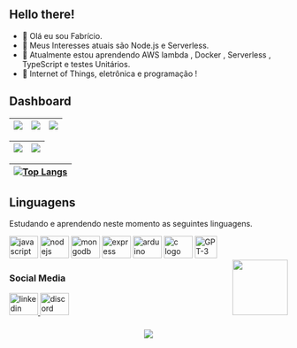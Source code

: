 ## Hello there!
- 👋 Olá eu sou Fabrício.
- 👀 Meus Interesses atuais são Node.js e Serverless.
- 🌱 Atualmente estou aprendendo AWS lambda , Docker , Serverless , TypeScript e testes Unitários. 
- 💞️ Internet of Things, eletrônica e programação !


## Dashboard

| ![](http://github-profile-summary-cards.vercel.app/api/cards/stats?username=FabriNeves&theme=transparent) | ![](http://github-profile-summary-cards.vercel.app/api/cards/repos-per-language?username=FabriNeves&hide=Html&theme=transparent) | ![](http://github-profile-summary-cards.vercel.app/api/cards/most-commit-language?username=FabriNeves&theme=transparent) |
| :-: | :-: | :-: |

| ![](http://github-profile-summary-cards.vercel.app/api/cards/profile-details?username=FabriNeves&theme=transparent) | ![](https://github-readme-streak-stats.herokuapp.com/?user=FabriNeves&hide_border=true&date_format=M%20j%5B%2C%20Y%5D&background=2D3742&stroke=2D3742&ring=6bbbca&fire=6bbbca&currStreakNum=fff&sideNums=6bbbca&currStreakLabel=6bbbca&sideLabels=fff&dates=fff) |
| :-: | :-: |

|[![Top Langs](https://github-readme-stats.vercel.app/api/top-langs/?username=FabriNeves&layout=compact&theme=transparent)](https://github.com/FabriNeves) |
| :-: |


## Linguagens  
Estudando e aprendendo neste momento as seguintes linguagens.

<div align="left" style="display: inline_block">
  <img src="https://cdn.jsdelivr.net/gh/devicons/devicon/icons/javascript/javascript-original.svg" height="40" width="52" alt="javascript logo"  />
  <img src="https://cdn.jsdelivr.net/gh/devicons/devicon/icons/nodejs/nodejs-original.svg" height="40" width="52" alt="nodejs logo"  />
  <img src="https://cdn.jsdelivr.net/gh/devicons/devicon/icons/mongodb/mongodb-original.svg" height="40" width="52" alt="mongodb logo"  />
  <img src="https://cdn.jsdelivr.net/gh/devicons/devicon/icons/express/express-original.svg" height="40" width="52" alt="express logo"  />
  <img src="https://cdn.jsdelivr.net/gh/devicons/devicon/icons/arduino/arduino-original.svg" height="40" width="52" alt="arduino logo"  />
  <img src="https://cdn.jsdelivr.net/gh/devicons/devicon/icons/c/c-original.svg" height="40" width="52" alt="c logo"  />
  <img src="https://upload.wikimedia.org/wikipedia/commons/0/04/ChatGPT_logo.svg" height="40" alt="GPT-3 logo"  />
</div>
 <img align="right"  height="100" src="https://media.tenor.com/IZiZiq-FqmIAAAAC/full-throttle.gif"  />

### Social Media

<div align="left">
  <a href="https://www.linkedin.com/" target="_blank">
    <img src="https://raw.githubusercontent.com/maurodesouza/profile-readme-generator/master/src/assets/icons/social/linkedin/default.svg" width="52" height="40" alt="linkedin logo"  />
  </a>
  <a href="Fabrício Neves#9268" target="_blank">
    <img src="https://raw.githubusercontent.com/maurodesouza/profile-readme-generator/master/src/assets/icons/social/discord/default.svg" width="52" height="40" alt="discord logo"  />
  </a>
</div>

###

<div align="center">
  <img src="https://profile-counter.glitch.me/FabriNeves/count.svg?"  />
</div>

<!---
FaSn0w/FaSn0w is a ✨ special ✨ repository because its `README.md` (this file) appears on your GitHub profile.
You can click the Preview link to take a look at your changes.
--->
